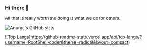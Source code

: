 ### Hi there 👋

All that is really worth the doing is what we do for others.

![Anurag's GitHub stats](https://github-readme-stats.vercel.app/api?username=RootShell-coder&show_icons=true&count_private=true&theme=radical)

![Top Langs]https://github-readme-stats.vercel.app/api/top-langs/?username=RootShell-coder&theme=radical&layout=compact)
